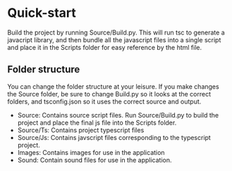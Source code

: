 # Quick-start
Build the project by running Source/Build.py. This will run tsc to generate a javacript library, and then bundle all the javascript files into a single script and place it in the Scripts folder for easy reference by the html file.

## Folder structure
You can change the folder structure at your leisure. If you make changes the Source folder, be sure to change Build.py so it looks at the correct folders, and tsconfig.json so it uses the correct source and output.
- Source: Contains source script files. Run Source/Build.py to build the project and place the final js file into the Scripts folder.
- Source/Ts: Contains project typescript files
- Source/Js: Contains javscript files corresponding to the typescript project.
- Images: Contains images for use in the application
- Sound: Contain sound files for use in the application.
